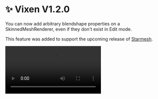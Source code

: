 ﻿# ✨ Vixen V1.2.0

You can now add arbitrary blendshape properties on a SkinnedMeshRenderer, even if they don't exist in Edit mode.

This feature was added to support the upcoming release of [Starmesh](/docs/products/starmesh).

<video controls>
    <source src={'https://downscale.srv.hai-vr.dev/assets/docs/2024-06-03-p0-Dh94zbhLJh.mp4' ?? require('./img/2024-06-03-p0-Dh94zbhLJh.mp4').default}/>
</video>
